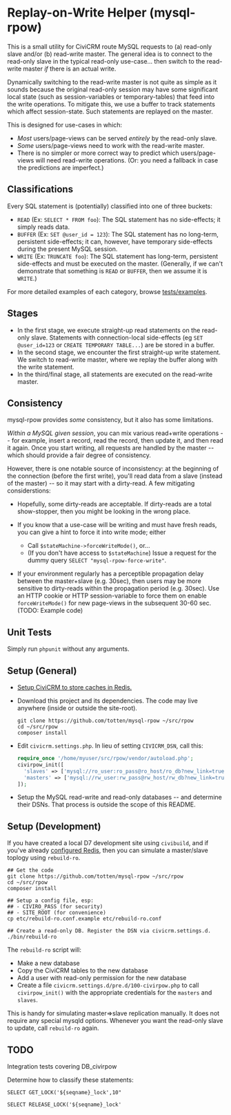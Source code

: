 # Replay-on-Write Helper (mysql-rpow)

This is a small utility for CiviCRM route MySQL requests to (a) read-only
slave and/or (b) read-write master.  The general idea is to connect to the
read-only slave in the typical read-only use-case...  then switch to the
read-write master *if* there is an actual write.

Dynamically switching to the read-write master is not quite as simple as it
sounds because the original read-only session may have some significant local
state (such as session-variables or temporary-tables) that feed into the
write operations. To mitigate this, we use a buffer to track statements
which affect session-state. Such statements are replayed on the master.

This is designed for use-cases in which:

* *Most* users/page-views can be served *entirely* by the read-only slave.
* *Some* users/page-views need to work with the read-write master.
* There is no simpler or more correct way to predict which users/page-views will need read-write operations.
  (Or: you need a fallback in case the predictions are imperfect.)

## Classifications

Every SQL statement is (potentially) classified into one of three buckets:

* `READ` (Ex: `SELECT * FROM foo`): The SQL statement has no side-effects; it simply reads data.
* `BUFFER` (Ex: `SET @user_id = 123`): The SQL statement has no long-term, persistent side-effects; it can,
  however, have temporary side-effects during the present MySQL session.
* `WRITE` (Ex: `TRUNCATE foo`): The SQL statement has long-term, persistent side-effects and must be
   executed on the master. (Generally, if we can't demonstrate that something is `READ` or `BUFFER`,
   then we assume it is `WRITE`.)

For more detailed examples of each category, browse [tests/examples](tests/examples).

## Stages

* In the first stage, we execute straight-up read statements on the read-only slave.
  Statements with connection-local side-effects (eg `SET @user_id=123` or `CREATE TEMPORARY TABLE...`)
  are be stored in a buffer.
* In the second stage, we encounter the first straight-up write statement.
  We switch to read-write master, where we replay the buffer along with the write statement.
* In the third/final stage, all statements are executed on the read-write master.

## Consistency

mysql-rpow provides *some* consistency, but it also has some limitations.

*Within a MySQL given session*, you can mix various read+write operations --
for example, insert a record, read the record, then update it, and then read
it again.  Once you start writing, all requests are handled by the master --
which should provide a fair degree of consistency.

However, there is one notable source of inconsistency: at the beginning of
the connection (before the first write), you'll read data from a slave
(instead of the master) -- so it may start with a dirty-read. A few
mitigating considerstions:

* Hopefully, some dirty-reads are acceptable.  If dirty-reads are a total show-stopper, then you
  might be looking in the wrong place.

* If you know that a use-case will be writing and must have fresh reads, you can give a hint
  to force it into write mode; either
    * Call `$stateMachine->forceWriteMode()`, or...
    * (If you don't have access to `$stateMachine`) Issue a request for the dummy query
      `SELECT "mysql-rpow-force-write"`.

* If your environment regularly has a perceptible propagation delay between the master+slave (e.g.  30sec), then users
  may be more sensitive to dirty-reads within the propagation period (e.g.  30sec).  Use an HTTP cookie or HTTP
  session-variable to force them on enable `forceWriteMode()` for new page-views in the subsequent 30-60 sec.  (TODO:
  Example code)

## Unit Tests

Simply run `phpunit` without any arguments.

## Setup (General)

* [Setup CiviCRM to store caches in Redis.](https://docs.civicrm.org/sysadmin/en/latest/setup/cache/)

* Download this project and its dependencies. The code may live anywhere
  (inside or outside the site-root).

  ```
  git clone https://github.com/totten/mysql-rpow ~/src/rpow
  cd ~/src/rpow
  composer install
  ```

* Edit `civicrm.settings.php`. In lieu of setting `CIVICRM_DSN`, call this:
  ```php
  require_once '/home/myuser/src/rpow/vendor/autoload.php';
  civirpow_init([
    'slaves' => ['mysql://ro_user:ro_pass@ro_host/ro_db?new_link=true'],
    'masters' => ['mysql://rw_user:rw_pass@rw_host/rw_db?new_link=true'],
  ]);
  ```

* Setup the MySQL read-write and read-only databases -- and determine their
  DSNs.  That process is outside the scope of this README.

## Setup (Development)

If you have created a local D7 development site using `civibuild`, and if you've already
[configured Redis](https://docs.civicrm.org/sysadmin/en/latest/setup/cache/), then you can simulate
a master/slave toplogy using `rebuild-ro`.

```
## Get the code
git clone https://github.com/totten/mysql-rpow ~/src/rpow
cd ~/src/rpow
composer install

## Setup a config file, esp:
## - CIVIRO_PASS (for security)
## - SITE_ROOT (for convenience)
cp etc/rebuild-ro.conf.example etc/rebuild-ro.conf

## Create a read-only DB. Register the DSN via civicrm.settings.d.
./bin/rebuild-ro
```

The `rebuild-ro` script will:

* Make a new database
* Copy the CiviCRM tables to the new database
* Add a user with read-only permission for the new database
* Create a file `civicrm.settings.d/pre.d/100-civirpow.php` 
  to call `civirpow_init()` with the appropriate credentials
  for the `masters` and `slaves`.

This is handy for simulating master=>slave replication manually. It does
not require any special mysqld options. Whenever you want the read-only
slave to update, call `rebuild-ro` again.

## TODO

Integration tests covering DB_civirpow

Determine how to classify these statements:

```
SELECT GET_LOCK('${seqname}_lock',10"

SELECT RELEASE_LOCK('${seqname}_lock'
```
